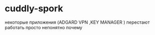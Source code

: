 # cuddly-spork
некоторые приложения (ADGARD VPN ,KEY MANAGER ) перестают работать просто непонятно почему
